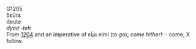 G1205  
δεῦτε  
deute  
*dyoo‘-teh*  
From [1204](g1204) and an imperative of εἶμι eimi (to *go*); *come*
*hither!*: - come, X follow.  
